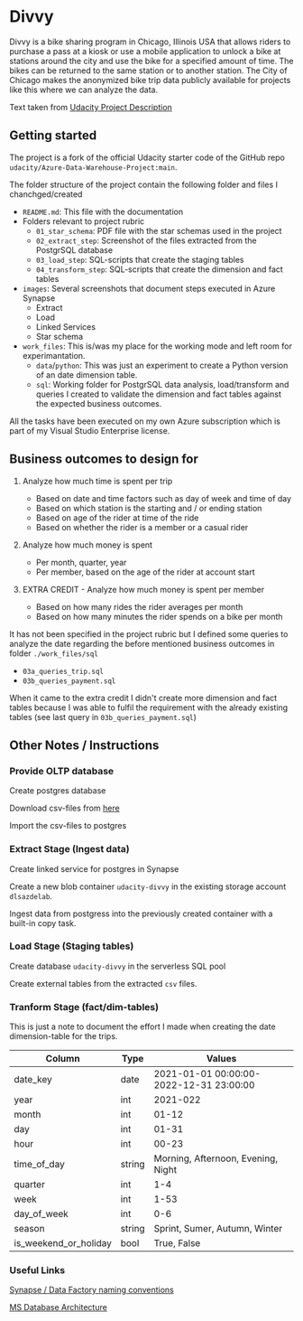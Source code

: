 # Divvy
Divvy is a bike sharing program in Chicago, Illinois USA that allows riders to purchase a pass at a kiosk or use a mobile application to unlock a bike at stations around the city and use the bike for a specified amount of time. The bikes can be returned to the same station or to another station. The City of Chicago makes the anonymized bike trip data publicly available for projects like this where we can analyze the data.

Text taken from [Udacity Project Description](https://learn.udacity.com/nanodegrees/nd0277/parts/cd11530/lessons/015dff86-2a7f-4a70-a35b-a8026e662389/concepts/48cb5238-ea63-4256-83bb-ab3d79d69b48)  

## Getting started
The project is a fork of the official Udacity starter code of the GitHub repo ```udacity/Azure-Data-Warehouse-Project:main```.

The folder structure of the project contain the following folder and files I chanchged/created
- ```README.md```: This file with the documentation
- Folders relevant to project rubric
  - ```01_star_schema```: PDF file with the star schemas used in the project
  - ```02_extract_step```: Screenshot of the files extracted from the PostgrSQL database
  - ```03_load_step```: SQL-scripts that create the staging tables
  - ```04_transform_step```: SQL-scripts that create the dimension and fact tables
- ```images```: Several screenshots that document steps executed in Azure Synapse
  - Extract
  - Load
  - Linked Services
  - Star schema
- ```work_files```: This is/was my place for the working mode and left room for experimantation.
  - ```data```/```python```: This was just an experiment to create a Python version of an date dimension table.
  - ```sql```: Working folder for PostgrSQL data analysis, load/transform and queries I created to validate the dimension and fact tables against the expected business outcomes. 

All the tasks have been executed on my own Azure subscription which is part of my Visual Studio Enterprise license.

## Business outcomes to design for

1. Analyze how much time is spent per trip
   - Based on date and time factors such as day of week and time of day
   - Based on which station is the starting and / or ending station
   - Based on age of the rider at time of the ride
   - Based on whether the rider is a member or a casual rider

2. Analyze how much money is spent
   - Per month, quarter, year
   - Per member, based on the age of the rider at account start

3. EXTRA CREDIT - Analyze how much money is spent per member
   - Based on how many rides the rider averages per month
   - Based on how many minutes the rider spends on a bike per month

It has not been specified in the project rubric but I defined some queries to analyze the date regarding the before mentioned business outcomes in folder ```./work_files/sql```
- ```03a_queries_trip.sql```
- ```03b_queries_payment.sql```

When it came to the extra credit I didn't create more dimension and fact tables because I was able to fulfil the requirement with the already existing tables (see last query in ```03b_queries_payment.sql```)

## Other Notes / Instructions

### Provide OLTP database

Create postgres database

Download csv-files from [here](https://video.udacity-data.com/topher/2022/March/622a5fc6_azure-data-warehouse-projectdatafiles/azure-data-warehouse-projectdatafiles.zip)

Import the csv-files to postgres

### Extract Stage (Ingest data)

Create linked service for postgres in Synapse

Create a new blob container ```udacity-divvy``` in the existing storage account ```dlsazdelab```.

Ingest data from postgress into the previously created container with a built-in copy task.

### Load Stage (Staging tables)

Create database ```udacity-divvy``` in the serverless SQL pool

Create external tables from the extracted ```csv``` files.

### Tranform Stage (fact/dim-tables)

This is just a note to document the effort I made when creating the date dimension-table for the trips. 

| Column                | Type   | Values                                  |
| --------------------- | ------ | --------------------------------------- |
| date_key              | date   | 2021-01-01 00:00:00-2022-12-31 23:00:00 |
| year                  | int    | 2021-022                                |
| month                 | int    | 01-12                                   |
| day                   | int    | 01-31                                   |
| hour                  | int    | 00-23                                   |
| time_of_day           | string | Morning, Afternoon, Evening, Night      |
| quarter               | int    | 1-4                                     |
| week                  | int    | 1-53                                    |
| day_of_week           | int    | 0-6                                     |
| season                | string | Sprint, Sumer, Autumn, Winter           |
| is_weekend_or_holiday | bool   | True, False                             |

### Useful Links

[Synapse / Data Factory naming conventions](https://erwindekreuk.com/2020/07/azure-data-factory-naming-conventions/#:%7E:text=There%20are%20a%20few%20standard%20naming%20conventions%20that,begin%20with%20a%20letter%2C%20number%20or%20underscore%20%28_%29.)

[MS Database Architecture](https://learn.microsoft.com/en-us/azure/architecture/databases/)
